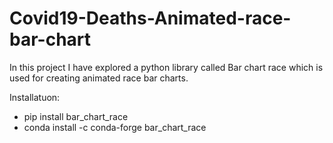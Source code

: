 # Covid19-Deaths-Animated-race-bar-chart

In this project I have explored a python library called Bar chart race which is used for creating animated race bar charts.

Installatuon:
- pip install bar_chart_race
- conda install -c conda-forge bar_chart_race
